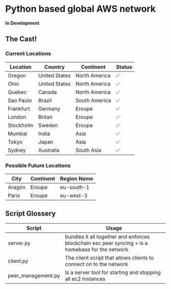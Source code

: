 # Python based global AWS network

**In Development**
## The Cast!

### Current Locations
| Location  | Country       | Continent     | Status             |
|-----------|---------------|---------------|--------------------|
| Oregon    | United States | North America | :white_check_mark: |
| Ohio      | United States | North America | :white_check_mark: |
| Quebec    | Canada        | North America | :white_check_mark: |
| Sao Paulo | Brazil        | South America | :white_check_mark: |
| Frankfurt | Germany       | Eroupe        | :white_check_mark: |
| London    | Britan        | Eroupe        | :white_check_mark: |
| Stockholm | Sweden        | Eroupe        | :white_check_mark: |
| Mumbai    | India         | Asia          | :white_check_mark: |
| Tokyo     | Japan         | Asia          | :white_check_mark: |
| Sydney    | Australia     | South Asia    | :white_check_mark: |

### Possible Future Locations
| City   | Continent | Region Name |
|--------|-----------|-------------|
| Aragón | Eroupe    | eu-south-1  |
| Paris  | Eroupe    | eu-west-3   |


## Script Glossery

| Script             | Usage                                                                                                                                        |
|--------------------|----------------------------------------------------------------------------------------------------------------------------------------------|
| server.py          | bundles it all together and enforces blockchain esc peer syncing + is a homebase for the network                                             |
| client.py          | The client script that allows clients to connect on to the network                                                                           |
| peer_management.py | Is a server tool for starting and stopping all ec2 instances                                                                                 |
